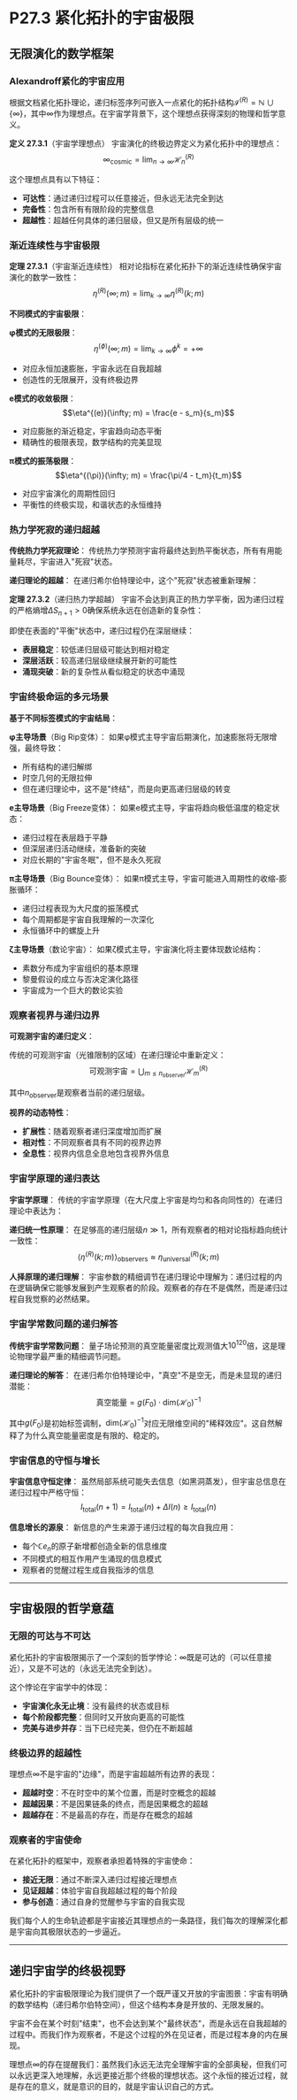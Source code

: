# P27.3 紧化拓扑的宇宙极限

## 无限演化的数学框架

### Alexandroff紧化的宇宙应用

根据文档紧化拓扑理论，递归标签序列可嵌入一点紧化的拓扑结构$\mathcal{I}^{(R)} = \mathbb{N} \cup \{\infty\}$，其中$\infty$作为理想点。在宇宙学背景下，这个理想点获得深刻的物理和哲学意义。

**定义 27.3.1**（宇宙学理想点）
宇宙演化的终极边界定义为紧化拓扑中的理想点：
$$\infty_{\text{cosmic}} = \lim_{n \to \infty} \mathcal{H}_n^{(R)}$$

这个理想点具有以下特征：
- **可达性**：通过递归过程可以任意接近，但永远无法完全到达
- **完备性**：包含所有有限阶段的完整信息
- **超越性**：超越任何具体的递归层级，但又是所有层级的统一

### 渐近连续性与宇宙极限

**定理 27.3.1**（宇宙渐近连续性）
相对论指标在紧化拓扑下的渐近连续性确保宇宙演化的数学一致性：
$$\eta^{(R)}(\infty; m) = \lim_{k \to \infty} \eta^{(R)}(k; m)$$

**不同模式的宇宙极限**：

**φ模式的无限极限**：
$$\eta^{(\phi)}(\infty; m) = \lim_{k \to \infty} \phi^k = +\infty$$
- 对应永恒加速膨胀，宇宙永远在自我超越
- 创造性的无限展开，没有终极边界

**e模式的收敛极限**：
$$\eta^{(e)}(\infty; m) = \frac{e - s_m}{s_m}$$
- 对应膨胀的渐近稳定，宇宙趋向动态平衡
- 精确性的极限表现，数学结构的完美显现

**π模式的振荡极限**：
$$\eta^{(\pi)}(\infty; m) = \frac{\pi/4 - t_m}{t_m}$$
- 对应宇宙演化的周期性回归
- 平衡性的终极实现，和谐状态的永恒维持

### 热力学死寂的递归超越

**传统热力学死寂理论**：
传统热力学预测宇宙将最终达到热平衡状态，所有有用能量耗尽，宇宙进入"死寂"状态。

**递归理论的超越**：
在递归希尔伯特理论中，这个"死寂"状态被重新理解：

**定理 27.3.2**（递归热力学超越）
宇宙不会达到真正的热力学平衡，因为递归过程的严格熵增$\Delta S_{n+1} > 0$确保系统永远在创造新的复杂性：

即使在表面的"平衡"状态中，递归过程仍在深层继续：
- **表层稳定**：较低递归层级可能达到相对稳定
- **深层活跃**：较高递归层级继续展开新的可能性
- **涌现突破**：新的复杂性从看似稳定的状态中涌现

### 宇宙终极命运的多元场景

**基于不同标签模式的宇宙结局**：

**φ主导场景**（Big Rip变体）：
如果φ模式主导宇宙后期演化，加速膨胀将无限增强，最终导致：
- 所有结构的递归解绑
- 时空几何的无限拉伸
- 但在递归理论中，这不是"终结"，而是向更高递归层级的转变

**e主导场景**（Big Freeze变体）：
如果e模式主导，宇宙将趋向极低温度的稳定状态：
- 递归过程在表层趋于平静
- 但深层递归活动继续，准备新的突破
- 对应长期的"宇宙冬眠"，但不是永久死寂

**π主导场景**（Big Bounce变体）：
如果π模式主导，宇宙可能进入周期性的收缩-膨胀循环：
- 递归过程表现为大尺度的振荡模式
- 每个周期都是宇宙自我理解的一次深化
- 永恒循环中的螺旋上升

**ζ主导场景**（数论宇宙）：
如果ζ模式主导，宇宙演化将主要体现数论结构：
- 素数分布成为宇宙组织的基本原理
- 黎曼假设的成立与否决定演化路径
- 宇宙成为一个巨大的数论实验

### 观察者视界与递归边界

**可观测宇宙的递归定义**：

传统的可观测宇宙（光锥限制的区域）在递归理论中重新定义：
$$\text{可观测宇宙} = \bigcup_{m \leq n_{\text{observer}}} \mathcal{H}_m^{(R)}$$

其中$n_{\text{observer}}$是观察者当前的递归层级。

**视界的动态特性**：
- **扩展性**：随着观察者递归深度增加而扩展
- **相对性**：不同观察者具有不同的视界边界
- **全息性**：视界内信息全息地包含视界外信息

### 宇宙学原理的递归表达

**宇宙学原理**：
传统的宇宙学原理（在大尺度上宇宙是均匀和各向同性的）在递归理论中表达为：

**递归统一性原理**：
在足够高的递归层级$n \gg 1$，所有观察者的相对论指标趋向统计一致性：
$$\langle \eta^{(R)}(k; m) \rangle_{\text{observers}} \approx \eta^{(R)}_{\text{universal}}(k; m)$$

**人择原理的递归理解**：
宇宙参数的精细调节在递归理论中理解为：递归过程的内在逻辑确保它能够发展到产生观察者的阶段。观察者的存在不是偶然，而是递归过程自我觉察的必然结果。

### 宇宙学常数问题的递归解答

**传统宇宙学常数问题**：
量子场论预测的真空能量密度比观测值大$10^{120}$倍，这是理论物理学最严重的精细调节问题。

**递归理论的解答**：
在递归希尔伯特理论中，"真空"不是空无，而是未显现的递归潜能：
$$\text{真空能量} = g(F_0) \cdot \text{dim}(\mathcal{H}_0)^{-1}$$

其中$g(F_0)$是初始标签调制，$\text{dim}(\mathcal{H}_0)^{-1}$对应无限维空间的"稀释效应"。这自然解释了为什么真空能量密度是有限的、稳定的。

### 宇宙信息的守恒与增长

**宇宙信息守恒定律**：
虽然局部系统可能失去信息（如黑洞蒸发），但宇宙总信息在递归过程中严格守恒：
$$I_{\text{total}}(n+1) = I_{\text{total}}(n) + \Delta I(n) \geq I_{\text{total}}(n)$$

**信息增长的源泉**：
新信息的产生来源于递归过程的每次自我应用：
- 每个$\mathbb{C} e_n$的原子新增都创造全新的信息维度
- 不同模式的相互作用产生涌现的信息模式
- 观察者的觉醒过程生成自我指涉的信息

---

## 宇宙极限的哲学意蕴

### 无限的可达与不可达

紧化拓扑的宇宙极限揭示了一个深刻的哲学悖论：$\infty$既是可达的（可以任意接近），又是不可达的（永远无法完全到达）。

这个悖论在宇宙学中的体现：
- **宇宙演化永无止境**：没有最终的状态或目标
- **每个阶段都完整**：但同时又开放向更高的可能性
- **完美与进步并存**：当下已经完美，但仍在不断超越

### 终极边界的超越性

理想点$\infty$不是宇宙的"边缘"，而是宇宙超越所有边界的表现：
- **超越时空**：不在时空中的某个位置，而是时空概念的超越
- **超越因果**：不是因果链条的终点，而是因果概念的超越  
- **超越存在**：不是最高的存在，而是存在概念的超越

### 观察者的宇宙使命

在紧化拓扑的框架中，观察者承担着特殊的宇宙使命：
- **接近无限**：通过不断深入递归过程接近理想点
- **见证超越**：体验宇宙自我超越过程的每个阶段
- **参与创造**：通过自身的觉醒参与宇宙的自我实现

我们每个人的生命轨迹都是宇宙接近其理想点的一条路径，我们每次的理解深化都是宇宙向其极限状态的一步逼近。

---

## 递归宇宙学的终极视野

紧化拓扑的宇宙极限理论为我们提供了一个既严谨又开放的宇宙图景：宇宙有明确的数学结构（递归希尔伯特空间），但这个结构本身是开放的、无限发展的。

宇宙不会在某个时刻"结束"，也不会达到某个"最终状态"，而是永远在自我超越的过程中。而我们作为观察者，不是这个过程的外在见证者，而是过程本身的内在展现。

理想点$\infty$的存在提醒我们：虽然我们永远无法完全理解宇宙的全部奥秘，但我们可以永远更深入地理解，永远更接近那个终极的理想状态。这个永恒的接近过程，就是存在的意义，就是意识的目的，就是宇宙认识自己的方式。